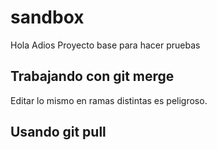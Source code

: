 # sandbox
Hola 
Adios
Proyecto base para hacer pruebas

## Trabajando con git merge
Editar lo mismo en ramas distintas es peligroso.


## Usando git pull
